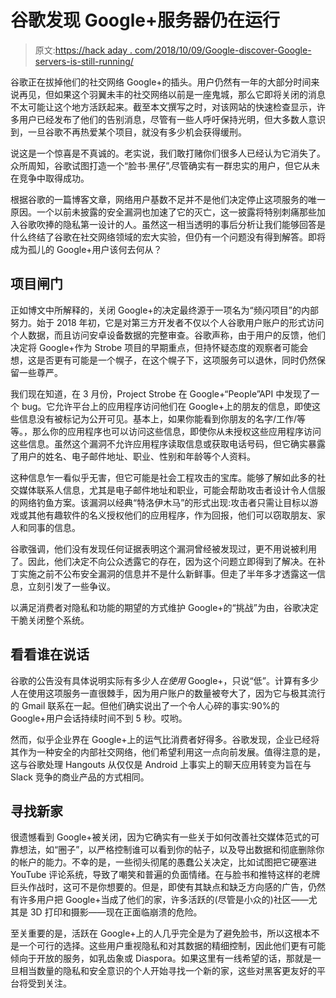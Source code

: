 # 谷歌发现 Google+服务器仍在运行

> 原文:[https://hack aday . com/2018/10/09/Google-discover-Google-servers-is-still-running/](https://hackaday.com/2018/10/09/google-discovers-google-servers-are-still-running/)

谷歌正在拔掉他们的社交网络 Google+的插头。用户仍然有一年的大部分时间来说再见，但如果这个羽翼未丰的社交网络以前是一座鬼城，那么它即将关闭的消息不太可能让这个地方活跃起来。截至本文撰写之时，对该网站的快速检查显示，许多用户已经发布了他们的告别消息，尽管有一些人呼吁保持光明，但大多数人意识到，一旦谷歌不再热爱某个项目，就没有多少机会获得缓刑。

说这是一个惊喜是不真诚的。老实说，我们敢打赌你们很多人已经认为它消失了。众所周知，谷歌试图打造一个“脸书·黑仔”,尽管确实有一群忠实的用户，但它从未在竞争中取得成功。

根据谷歌的一篇博客文章，网络用户基数不足并不是他们决定停止这项服务的唯一原因。一个以前未披露的安全漏洞也加速了它的灭亡，这一披露将特别刺痛那些加入谷歌吹捧的隐私第一设计的人。虽然这一相当透明的事后分析让我们能够回答是什么终结了谷歌在社交网络领域的宏大实验，但仍有一个问题没有得到解答。即将成为孤儿的 Google+用户该何去何从？

## 项目闸门

正如博文中所解释的，关闭 Google+的决定最终源于一项名为“频闪项目”的内部努力。始于 2018 年初，它是对第三方开发者不仅以个人谷歌用户账户的形式访问个人数据，而且访问安卓设备数据的完整审查。谷歌声称，由于用户的反馈，他们决定将 Google+作为 Strobe 项目的早期重点，但持怀疑态度的观察者可能会想，这是否更有可能是一个幌子，在这个幌子下，这项服务可以退休，同时仍然保留一些尊严。

我们现在知道，在 3 月份，Project Strobe 在 Google+“People”API 中发现了一个 bug。它允许平台上的应用程序访问他们在 Google+上的朋友的信息，即使这些信息没有被标记为公开可见。基本上，如果你能看到你朋友的名字/工作/等等。，那么你的应用程序也可以访问这些信息，即使你从未授权这些应用程序访问这些信息。虽然这个漏洞不允许应用程序读取信息或获取电话号码，但它确实暴露了用户的姓名、电子邮件地址、职业、性别和年龄等个人资料。

这种信息乍一看似乎无害，但它可能是社会工程攻击的宝库。能够了解如此多的社交媒体联系人信息，尤其是电子邮件地址和职业，可能会帮助攻击者设计令人信服的网络钓鱼方案。该漏洞以经典“特洛伊木马”的形式出现:攻击者只需让目标以游戏或其他有趣软件的名义授权他们的应用程序，作为回报，他们可以窃取朋友、家人和同事的信息。

谷歌强调，他们没有发现任何证据表明这个漏洞曾经被发现过，更不用说被利用了。因此，他们决定不向公众透露它的存在，因为这个问题立即得到了解决。在补丁实施之前不公布安全漏洞的信息并不是什么新鲜事。但走了半年多才透露这一信息，立刻引发了一些争议。

以满足消费者对隐私和功能的期望的方式维护 Google+的“挑战”为由，谷歌决定干脆关闭整个系统。

## 看看谁在说话

谷歌的公告没有具体说明实际有多少人*在使用* Google+，只说“低”。计算有多少人在使用这项服务一直很棘手，因为用户账户的数量被夸大了，因为它与极其流行的 Gmail 联系在一起。但他们确实说出了一个令人心碎的事实:90%的 Google+用户会话持续时间不到 5 秒。哎哟。

然而，似乎企业界在 Google+上的运气比消费者好得多。谷歌发现，企业已经将其作为一种安全的内部社交网络，他们希望利用这一点向前发展。值得注意的是，这与谷歌处理 Hangouts 从仅仅是 Android 上事实上的聊天应用转变为旨在与 Slack 竞争的商业产品的方式相同。

## 寻找新家

很遗憾看到 Google+被关闭，因为它确实有一些关于如何改善社交媒体范式的可靠想法，如“圈子”，以严格控制谁可以看到你的帖子，以及导出数据和彻底删除你的帐户的能力。不幸的是，一些彻头彻尾的愚蠢公关决定，比如试图把它硬塞进 YouTube 评论系统，导致了嘲笑和普遍的负面情绪。在与脸书和推特这样的老牌巨头作战时，这可不是你想要的。但是，即使有其缺点和缺乏方向感的广告，仍然有许多用户把 Google+当成了他们的家，许多活跃的(尽管是小众的)社区——尤其是 3D 打印和摄影——现在正面临崩溃的危险。

至关重要的是，活跃在 Google+上的人几乎完全是为了避免脸书，所以这根本不是一个可行的选择。这些用户重视隐私和对其数据的精细控制，因此他们更有可能倾向于开放的服务，如乳齿象或 Diaspora。如果这里有一线希望的话，那就是一旦相当数量的隐私和安全意识的个人开始寻找一个新的家，这些对黑客更友好的平台将受到关注。